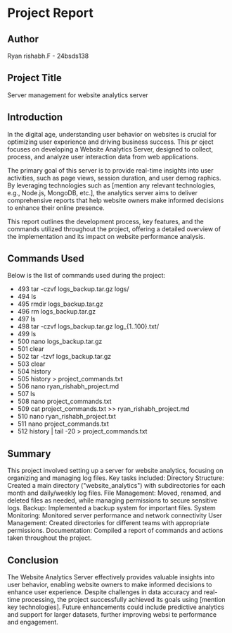 # Project Report

## Author
Ryan rishabh.F - 24bsds138

## Project Title
Server management for website analytics server

## Introduction
In the digital age, understanding user behavior on websites is crucial for optimizing user experience and driving business success. This pr
oject focuses on developing a Website Analytics Server, designed to collect, process, and analyze user interaction data from web applications.

The primary goal of this server is to provide real-time insights into user activities, such as page views, session duration, and user demog
raphics. By leveraging technologies such as [mention any relevant technologies, e.g., Node.js, MongoDB, etc.], the analytics server aims to
 deliver comprehensive reports that help website owners make informed decisions to enhance their online presence.

This report outlines the development process, key features, and the commands utilized throughout the project, offering a detailed overview 
of the implementation and its impact on website performance analysis.

## Commands Used
Below is the list of commands used during the project:
 - 493  tar -czvf logs_backup.tar.gz logs/
 - 494  ls
 - 495  rmdir logs_backup.tar.gz
 - 496  rm logs_backup.tar.gz
 - 497  ls
 - 498  tar -czvf logs_backup.tar.gz log_{1..100}.txt/
 - 499  ls
 - 500  nano logs_backup.tar.gz
 - 501  clear
 - 502  tar -tzvf logs_backup.tar.gz
 - 503  clear
 - 504  history
 - 505  history > project_commands.txt
 - 506  nano ryan_rishabh_project.md
 - 507  ls
 - 508  nano project_commands.txt
 - 509  cat project_commands.txt >> ryan_rishabh_project.md
 - 510  nano ryan_rishabh_project.txt
 - 511  nano project_commands.txt
 - 512  history | tail -20 > project_commands.txt


## Summary

This project involved setting up a server for website analytics, focusing on organizing and managing log files. Key tasks included:
 Directory Structure: Created a main directory ("website_analytics") with subdirectories for each month and daily/weekly log files.
 File Management: Moved, renamed, and deleted files as needed, while managing permissions to secure sensitive logs.
 Backup: Implemented a backup system for important files.
 System Monitoring: Monitored server performance and network connectivity
 User Management: Created directories for different teams with appropriate permissions.
 Documentation: Compiled a report of commands and actions taken throughout the project.

## Conclusion

The Website Analytics Server effectively provides valuable insights into user behavior, enabling website owners to make informed decisions to enhance user experience. Despite challenges in data accuracy and real-time processing, the project successfully achieved its goals using 
[mention key technologies]. Future enhancements could include predictive analytics and support for larger datasets, further improving websi
te performance and engagement.
